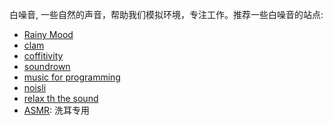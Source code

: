 白噪音, 一些自然的声音，帮助我们模拟环境，专注工作。推荐一些白噪音的站点:

- [Rainy Mood](http://www.rainymood.com/)
- [clam](https://www.calm.com/)
- [coffitivity](https://coffitivity.com/)
- [soundrown](http://soundrown.com/)
- [music for programming](http://musicforprogramming.net/)
- [noisli](https://www.noisli.com/)
- [relax th the sound](http://rainfor.me/)
- [ASMR](http://www.bilibili.com/video/av3336337/): 洗耳专用

